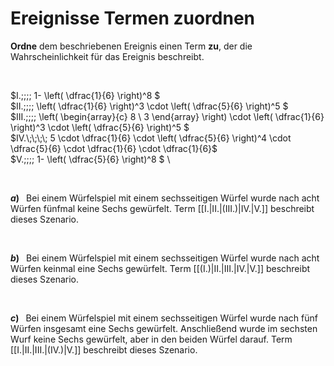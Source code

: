 <!--
version:  0.0.1

language: de

@style
input {
    text-align: center;
}
@end

formula: \carry   \textcolor{red}{\scriptsize #1}
formula: \digit   \rlap{\carry{#1}}\phantom{#2}#2
formula: \permil  \text{‰}

import: https://raw.githubusercontent.com/LiaTemplates/Tikz-Jax/main/README.md

script: https://cdn.jsdelivr.net/gh/LiaTemplates/Tikz-Jax@main/dist/index.js


tags: Binomialverteilung, sehr leicht, sehr niedrig, Angeben

comment: Welcher Term passt zu dem beschriebenen Ereignis?

author: Martin Lommatzsch

-->




# Ereignisse Termen zuordnen

**Ordne** dem beschriebenen Ereignis einen Term **zu**, der die Wahrscheinlichkeit für das Ereignis beschreibt.

<br>

$I.\;\;\;\; 1- \left( \dfrac{1}{6} \right)^8  $ \
$II.\;\;\;\; \left( \dfrac{1}{6} \right)^3 \cdot \left( \dfrac{5}{6} \right)^5 $ \
$III.\;\;\;\; \left( \begin{array}{c} 8 \\ 3 \end{array} \right) \cdot \left( \dfrac{1}{6} \right)^3 \cdot \left( \dfrac{5}{6} \right)^5 $ \
$IV.\;\;\;\; 5 \cdot \dfrac{1}{6} \cdot \left( \dfrac{5}{6} \right)^4  \cdot \dfrac{5}{6} \cdot \dfrac{1}{6} \cdot \dfrac{1}{6}$ \
$V.\;\;\;\; 1- \left( \dfrac{5}{6} \right)^8  $ \

<br>

__$a)\;\;$__ Bei einem Würfelspiel mit einem sechsseitigen Würfel wurde nach acht Würfen fünfmal keine Sechs gewürfelt. Term [[I.|II.|(III.)|IV.|V.]] beschreibt dieses Szenario.

<br>

__$b)\;\;$__ Bei einem Würfelspiel mit einem sechsseitigen Würfel wurde nach acht Würfen keinmal eine Sechs gewürfelt. Term [[(I.)|II.|III.|IV.|V.]] beschreibt dieses Szenario.

<br>

__$c)\;\;$__ Bei einem Würfelspiel mit einem sechsseitigen Würfel wurde nach fünf Würfen insgesamt eine Sechs gewürfelt. Anschließend wurde im sechsten Wurf keine Sechs gewürfelt, aber in den beiden Würfel darauf. Term [[I.|II.|III.|(IV.)|V.]] beschreibt dieses Szenario.


<br>
<br>
<br>
<br>
<br>